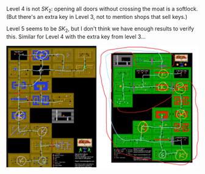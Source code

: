 Level 4 is not $SK_2$: opening all doors without crossing the moat is a softlock.
(But there's an extra key in Level 3, not to mention shops that sell keys.)

Level 5 seems to be $SK_2$, but I don't think we have enough results to verify this.
Similar for Level 4 with the extra key from level 3...

![](./assets/z1levels45.png)